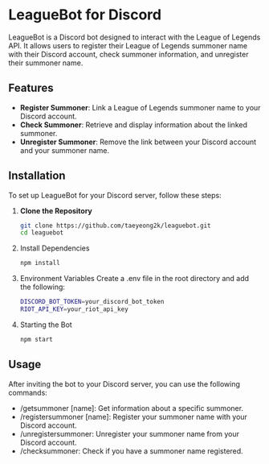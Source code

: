 # LeagueBot for Discord

LeagueBot is a Discord bot designed to interact with the League of Legends API. It allows users to register their League of Legends summoner name with their Discord account, check summoner information, and unregister their summoner name.

## Features

- **Register Summoner**: Link a League of Legends summoner name to your Discord account.
- **Check Summoner**: Retrieve and display information about the linked summoner.
- **Unregister Summoner**: Remove the link between your Discord account and your summoner name.

## Installation

To set up LeagueBot for your Discord server, follow these steps:

1. **Clone the Repository**
   ```bash
   git clone https://github.com/taeyeong2k/leaguebot.git
   cd leaguebot

2. Install Dependencies
   ```bash
   npm install

3. Environment Variables
   Create a .env file in the root directory and add the following:
   ```bash
   DISCORD_BOT_TOKEN=your_discord_bot_token
   RIOT_API_KEY=your_riot_api_key

4. Starting the Bot
   ```bash
   npm start

## Usage

After inviting the bot to your Discord server, you can use the following commands:

- /getsummoner [name]: Get information about a specific summoner.
- /registersummoner [name]: Register your summoner name with your Discord account.
- /unregistersummoner: Unregister your summoner name from your Discord account.
- /checksummoner: Check if you have a summoner name registered.
